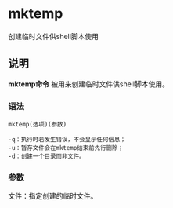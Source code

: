 mktemp
===

创建临时文件供shell脚本使用

## 说明

**mktemp命令** 被用来创建临时文件供shell脚本使用。

### 语法  

```
mktemp(选项)(参数)
```

  

```
-q：执行时若发生错误，不会显示任何信息；
-u：暂存文件会在mktemp结束前先行删除；
-d：创建一个目录而非文件。
```

### 参数  

文件：指定创建的临时文件。


